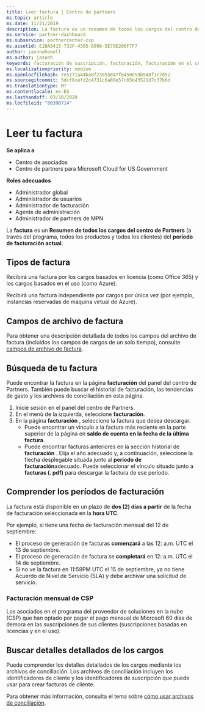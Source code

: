 ```yaml
---
title: Leer factura | Centro de partners
ms.topic: article
ms.date: 11/21/2019
description: La factura es un resumen de todos los cargos del centro de Partners (a través del programa, los productos y los clientes) del período mensual actual.
ms.service: partner-dashboard
ms.subservice: partnercenter-csp
ms.assetid: E1BA3415-732F-4385-8996-5E79E200F7F7
author: jasonwhowell
ms.author: jasonh
keywords: facturación de suscripción, facturación, facturación en el centro de partners, facturación del centro de partners, leer mi factura, factura, factura del centro de partners, factura CSP, ¿dónde está mi factura?
ms.localizationpriority: medium
ms.openlocfilehash: 7e5171a44ba8f23955847f6450e59b948f3c7d52
ms.sourcegitcommit: 5dcf8cefd2c4731c6a80e57c65b43521d7c37b6d
ms.translationtype: MT
ms.contentlocale: es-ES
ms.lasthandoff: 03/30/2020
ms.locfileid: "80390714"
---
```

# <a name="read-your-bill"></a>Leer tu factura

**Se aplica a**

- Centro de asociados
- Centro de partners para Microsoft Cloud for US Government

**Roles adecuados**
-   Administrador global
-   Administrador de usuarios
-   Administrador de facturación
-   Agente de administración
-   Administrador de partners de MPN

La **factura** es un **Resumen de todos los cargos del centro de Partners** (a través del programa, todos los productos y todos los clientes) del **período de facturación actual**.

## <a name="invoice-types"></a>Tipos de factura

Recibirá una factura por los cargos basados en licencia (como Office 365) y los cargos basados en el uso (como Azure).

Recibirá una factura independiente por cargos por única vez (por ejemplo, instancias reservadas de máquina virtual de Azure).

## <a name="invoice-file-fields"></a>Campos de archivo de factura

Para obtener una descripción detallada de todos los campos del archivo de factura (incluidos los campos de cargos de un solo tiempo), consulte [campos de archivo de factura](invoice-file.md).

## <a name="find-your-bill"></a>Búsqueda de tu factura

Puede encontrar la factura en la página **facturación** del panel del centro de Partners. También puede buscar el historial de facturación, las tendencias de gasto y los archivos de conciliación en esta página.

1. Inicie sesión en el panel del centro de Partners.
2. En el menú de la izquierda, seleccione **facturación**.
3. En la página **facturación** , seleccione la factura que desea descargar.
    - Puede encontrar un vínculo a la factura más reciente en la parte superior de la página en **saldo de cuenta en la fecha de la última factura**.
    - Puede encontrar facturas anteriores en la sección historial de **facturación** . Elija el año adecuado y, a continuación, seleccione la flecha desplegable situada junto al **período de facturación**adecuado. Puede seleccionar el vínculo situado junto a **facturas (. pdf)** para descargar la factura de ese período.

## <a name="understand-billing-periods"></a>Comprender los períodos de facturación

La factura está disponible en un plazo de **dos (2) días a partir** de la fecha de facturación seleccionada en la **hora UTC**.

Por ejemplo, si tiene una fecha de facturación mensual del 12 de septiembre:

- El proceso de generación de facturas **comenzará** a las 12: a.m. UTC el 13 de septiembre.
- El proceso de generación de factura se **completará** en 12: a.m. UTC el 14 de septiembre.
- Si no ve la factura en 11:59PM UTC el 15 de septiembre, ya no tiene Acuerdo de Nivel de Servicio (SLA) y debe archivar una solicitud de servicio.

### <a name="csp-monthly-billing"></a>Facturación mensual de CSP

Los asociados en el programa del proveedor de soluciones en la nube (CSP) que han optado por pagar el pago mensual de Microsoft 60 días de demora en las suscripciones de sus clientes (suscripciones basadas en licencias y en el uso).

## <a name="find-itemized-details-for-charges"></a>Buscar detalles detallados de los cargos

Puede comprender los detalles detallados de los cargos mediante los archivos de conciliación. Los archivos de conciliación incluyen los identificadores de cliente y los identificadores de suscripción que puede usar para crear facturas de cliente.

Para obtener más información, consulta el tema sobre [cómo usar archivos de conciliación](use-the-reconciliation-files.md).
